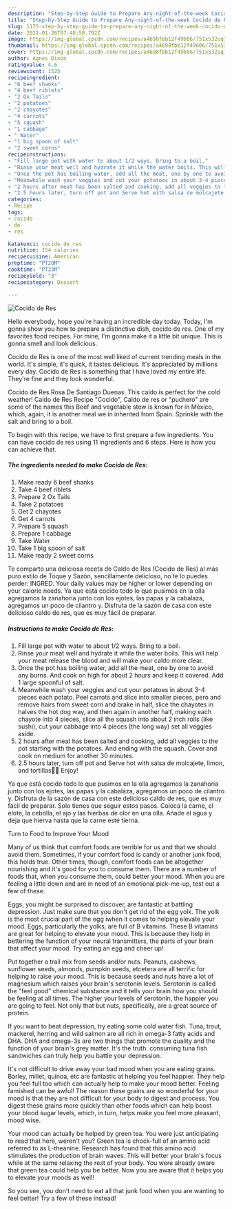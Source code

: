 ```yaml
---
description: "Step-by-Step Guide to Prepare Any-night-of-the-week Cocido de Res"
title: "Step-by-Step Guide to Prepare Any-night-of-the-week Cocido de Res"
slug: 1175-step-by-step-guide-to-prepare-any-night-of-the-week-cocido-de-res
date: 2021-01-26T07:48:50.702Z
image: https://img-global.cpcdn.com/recipes/a4698fbb12f49606/751x532cq70/cocido-de-res-recipe-main-photo.jpg
thumbnail: https://img-global.cpcdn.com/recipes/a4698fbb12f49606/751x532cq70/cocido-de-res-recipe-main-photo.jpg
cover: https://img-global.cpcdn.com/recipes/a4698fbb12f49606/751x532cq70/cocido-de-res-recipe-main-photo.jpg
author: Agnes Dixon
ratingvalue: 4.6
reviewcount: 1525
recipeingredient:
- "6 beef shanks"
- "4 beef riblets"
- "2 Ox Tails"
- "2 potatoes"
- "2 chayotes"
- "4 carrots"
- "5 squash"
- "1 cabbage"
- " Water"
- "1 big spoon of salt"
- "2 sweet corns"
recipeinstructions:
- "Fill large pot with water to about 1/2 ways. Bring to a boil."
- "Rinse your meat well and hydrate it while the water boils. This will help your meat release the blood and will make your caldo more clear."
- "Once the pot has boiling water, add all the meat, one by one to avoid any burns. And cook on high for about 2 hours and keep it covered. Add 1 large spoonful of salt."
- "Meanwhile wash your veggies and cut your potatoes in about 3-4 pieces each potato. Peel carrots and slice into smaller pieces, pero and remove hairs from sweet corn and brake in half, slice the chayotes in halves the hot dog way, and then again in another half, making each chayote into 4 pieces, slice all the squash into about 2 inch rolls (like sushi), cut your cabbage into 4 pieces (the long way) set all veggies aside."
- "2 hours after meat has been salted and cooking, add all veggies to the pot starting with the potatoes. And ending with the squash. Cover and cook on medium for another 30 minutes."
- "2.5 hours later, turn off pot and Serve hot with salsa de molcajete, limon, and tortillas👌🏼 Enjoy!"
categories:
- Recipe
tags:
- cocido
- de
- res

katakunci: cocido de res 
nutrition: 154 calories
recipecuisine: American
preptime: "PT20M"
cooktime: "PT33M"
recipeyield: "3"
recipecategory: Dessert

---
```



![Cocido de Res](https://img-global.cpcdn.com/recipes/a4698fbb12f49606/751x532cq70/cocido-de-res-recipe-main-photo.jpg)

Hello everybody, hope you're having an incredible day today. Today, I'm gonna show you how to prepare a distinctive dish, cocido de res. One of my favorites food recipes. For mine, I'm gonna make it a little bit unique. This is gonna smell and look delicious.

Cocido de Res is one of the most well liked of current trending meals in the world. It's simple, it's quick, it tastes delicious. It's appreciated by millions every day. Cocido de Res is something that I have loved my entire life. They're fine and they look wonderful.

Cocido de Res Rosa De Santiago Duenas. This caldo is perfect for the cold weather! Caldo de Res Recipe &#34;Cocido&#34;, Caldo de res or &#34;puchero&#34; are some of the names this Beef and vegetable stew is known for in México, which, again, it is another meal we in inherited from Spain. Sprinkle with the salt and bring to a boil.


To begin with this recipe, we have to first prepare a few ingredients. You can have cocido de res using 11 ingredients and 6 steps. Here is how you can achieve that.

<!--inarticleads1-->

##### The ingredients needed to make Cocido de Res:

1. Make ready 6 beef shanks
1. Take 4 beef riblets
1. Prepare 2 Ox Tails
1. Take 2 potatoes
1. Get 2 chayotes
1. Get 4 carrots
1. Prepare 5 squash
1. Prepare 1 cabbage
1. Take  Water
1. Take 1 big spoon of salt
1. Make ready 2 sweet corns


Te comparto una deliciosa receta de Caldo de Res (Cocido de Res) al más puro estilo de Toque y Sazón, sencillamente delicioso, no te lo puedes perder: INGRED. Your daily values may be higher or lower depending on your calorie needs. Ya que está cocido todo lo que pusimos en la olla agregamos la zanahoria junto con los ejotes, las papas y la cabalaza, agregamos un poco de cilantro y. Disfruta de la sazón de casa con este delicioso caldo de res, que es muy fácil de preparar. 

<!--inarticleads2-->

##### Instructions to make Cocido de Res:

1. Fill large pot with water to about 1/2 ways. Bring to a boil.
1. Rinse your meat well and hydrate it while the water boils. This will help your meat release the blood and will make your caldo more clear.
1. Once the pot has boiling water, add all the meat, one by one to avoid any burns. And cook on high for about 2 hours and keep it covered. Add 1 large spoonful of salt.
1. Meanwhile wash your veggies and cut your potatoes in about 3-4 pieces each potato. Peel carrots and slice into smaller pieces, pero and remove hairs from sweet corn and brake in half, slice the chayotes in halves the hot dog way, and then again in another half, making each chayote into 4 pieces, slice all the squash into about 2 inch rolls (like sushi), cut your cabbage into 4 pieces (the long way) set all veggies aside.
1. 2 hours after meat has been salted and cooking, add all veggies to the pot starting with the potatoes. And ending with the squash. Cover and cook on medium for another 30 minutes.
1. 2.5 hours later, turn off pot and Serve hot with salsa de molcajete, limon, and tortillas👌🏼 Enjoy!


Ya que está cocido todo lo que pusimos en la olla agregamos la zanahoria junto con los ejotes, las papas y la cabalaza, agregamos un poco de cilantro y. Disfruta de la sazón de casa con este delicioso caldo de res, que es muy fácil de preparar. Solo tienes que seguir estos pasos. Coloca la carne, el elote, la cebolla, el ajo y las hierbas de olor en una olla. Añade el agua y deja que hierva hasta que la carne esté tierna. 

Turn to Food to Improve Your Mood


Many of us think that comfort foods are terrible for us and that we should avoid them. Sometimes, if your comfort food is candy or another junk food, this holds true. Other times, though, comfort foods can be altogether nourishing and it's good for you to consume them. There are a number of foods that, when you consume them, could better your mood. When you are feeling a little down and are in need of an emotional pick-me-up, test out a few of these.

Eggs, you might be surprised to discover, are fantastic at battling depression. Just make sure that you don't get rid of the egg yolk. The yolk is the most crucial part of the egg iwhen it comes to helping elevate your mood. Eggs, particularly the yolks, are full of B vitamins. These B vitamins are great for helping to elevate your mood. This is because they help in bettering the function of your neural transmitters, the parts of your brain that affect your mood. Try eating an egg and cheer up!

Put together a trail mix from seeds and/or nuts. Peanuts, cashews, sunflower seeds, almonds, pumpkin seeds, etcetera are all terrific for helping to raise your mood. This is because seeds and nuts have a lot of magnesium which raises your brain's serotonin levels. Serotonin is called the "feel good" chemical substance and it tells your brain how you should be feeling at all times. The higher your levels of serotonin, the happier you are going to feel. Not only that but nuts, specifically, are a great source of protein.

If you want to beat depression, try eating some cold water fish. Tuna, trout, mackerel, herring and wild salmon are all rich in omega-3 fatty acids and DHA. DHA and omega-3s are two things that promote the quality and the function of your brain's grey matter. It's the truth: consuming tuna fish sandwiches can truly help you battle your depression. 

It's not difficult to drive away your bad mood when you are eating grains. Barley, millet, quinoa, etc are fantastic at helping you feel happier. They help you feel full too which can actually help to make your mood better. Feeling famished can be awful! The reason these grains are so wonderful for your mood is that they are not difficult for your body to digest and process. You digest these grains more quickly than other foods which can help boost your blood sugar levels, which, in turn, helps make you feel more pleasant, mood wise.

Your mood can actually be helped by green tea. You were just anticipating to read that here, weren't you? Green tea is chock-full of an amino acid referred to as L-theanine. Research has found that this amino acid stimulates the production of brain waves. This will better your brain's focus while at the same relaxing the rest of your body. You were already aware that green tea could help you be better. Now you are aware that it helps you to elevate your moods as well!

So you see, you don't need to eat all that junk food when you are wanting to feel better! Try a few of these instead!

